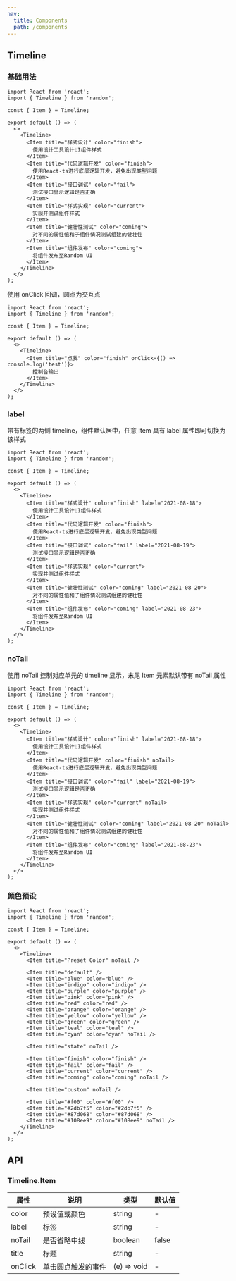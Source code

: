 ```yaml
---
nav:
  title: Components
  path: /components
---
```


## Timeline

### 基础用法

```tsx
import React from 'react';
import { Timeline } from 'random';

const { Item } = Timeline;

export default () => (
  <>
    <Timeline>
      <Item title="样式设计" color="finish">
        使用设计工具设计UI组件样式
      </Item>
      <Item title="代码逻辑开发" color="finish">
        使用React-ts进行底层逻辑开发，避免出现类型问题
      </Item>
      <Item title="接口调试" color="fail">
        测试接口显示逻辑是否正确
      </Item>
      <Item title="样式实现" color="current">
        实现并测试组件样式
      </Item>
      <Item title="健壮性测试" color="coming">
        对不同的属性值和子组件情况测试组建的健壮性
      </Item>
      <Item title="组件发布" color="coming">
        将组件发布至Random UI
      </Item>
    </Timeline>
  </>
);
```

使用 onClick 回调，圆点为交互点

```tsx
import React from 'react';
import { Timeline } from 'random';

const { Item } = Timeline;

export default () => (
  <>
    <Timeline>
      <Item title="点我" color="finish" onClick={() => console.log('test')}>
        控制台输出
      </Item>
    </Timeline>
  </>
);
```

### label

带有标签的两侧 timeline，组件默认居中，任意 Item 具有 label 属性即可切换为该样式

```tsx
import React from 'react';
import { Timeline } from 'random';

const { Item } = Timeline;

export default () => (
  <>
    <Timeline>
      <Item title="样式设计" color="finish" label="2021-08-18">
        使用设计工具设计UI组件样式
      </Item>
      <Item title="代码逻辑开发" color="finish">
        使用React-ts进行底层逻辑开发，避免出现类型问题
      </Item>
      <Item title="接口调试" color="fail" label="2021-08-19">
        测试接口显示逻辑是否正确
      </Item>
      <Item title="样式实现" color="current">
        实现并测试组件样式
      </Item>
      <Item title="健壮性测试" color="coming" label="2021-08-20">
        对不同的属性值和子组件情况测试组建的健壮性
      </Item>
      <Item title="组件发布" color="coming" label="2021-08-23">
        将组件发布至Random UI
      </Item>
    </Timeline>
  </>
);
```

### noTail

使用 noTail 控制对应单元的 timeline 显示，末尾 Item 元素默认带有 noTail 属性

```tsx
import React from 'react';
import { Timeline } from 'random';

const { Item } = Timeline;

export default () => (
  <>
    <Timeline>
      <Item title="样式设计" color="finish" label="2021-08-18">
        使用设计工具设计UI组件样式
      </Item>
      <Item title="代码逻辑开发" color="finish" noTail>
        使用React-ts进行底层逻辑开发，避免出现类型问题
      </Item>
      <Item title="接口调试" color="fail" label="2021-08-19">
        测试接口显示逻辑是否正确
      </Item>
      <Item title="样式实现" color="current" noTail>
        实现并测试组件样式
      </Item>
      <Item title="健壮性测试" color="coming" label="2021-08-20" noTail>
        对不同的属性值和子组件情况测试组建的健壮性
      </Item>
      <Item title="组件发布" color="coming" label="2021-08-23">
        将组件发布至Random UI
      </Item>
    </Timeline>
  </>
);
```

### 颜色预设

```tsx
import React from 'react';
import { Timeline } from 'random';

const { Item } = Timeline;

export default () => (
  <>
    <Timeline>
      <Item title="Preset Color" noTail />

      <Item title="default" />
      <Item title="blue" color="blue" />
      <Item title="indigo" color="indigo" />
      <Item title="purple" color="purple" />
      <Item title="pink" color="pink" />
      <Item title="red" color="red" />
      <Item title="orange" color="orange" />
      <Item title="yellow" color="yellow" />
      <Item title="green" color="green" />
      <Item title="teal" color="teal" />
      <Item title="cyan" color="cyan" noTail />

      <Item title="state" noTail />

      <Item title="finish" color="finish" />
      <Item title="fail" color="fail" />
      <Item title="current" color="current" />
      <Item title="coming" color="coming" noTail />

      <Item title="custom" noTail />

      <Item title="#f00" color="#f00" />
      <Item title="#2db7f5" color="#2db7f5" />
      <Item title="#87d068" color="#87d068" />
      <Item title="#108ee9" color="#108ee9" noTail />
    </Timeline>
  </>
);
```

## API

### Timeline.Item

| 属性    | 说明               | 类型        | 默认值 |
| ------- | ------------------ | ----------- | ------ |
| color   | 预设值或颜色       | string      | -      |
| label   | 标签               | string      | -      |
| noTail  | 是否省略中线       | boolean     | false  |
| title   | 标题               | string      | -      |
| onClick | 单击圆点触发的事件 | (e) => void | -      |
